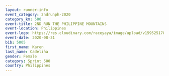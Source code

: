 ```yaml
--- 
layout: runner-info 
event_category: 2ndrunph-2020 
category_km: 500 
event-title: 2ND RUN THE PHILIPPINE MOUNTAINS 
event-location: Philippines 
event-logo: https://res.cloudinary.com/raceyaya/image/upload/v1595251780/logo/2020/Image_ds2u6w.jpg 
event-date: 2020-08-31 
bib: 5005
first_name: Karen
last_name: Cadeliña
gender: Female
category: Sprint 500
country: Philippines
--- 
```

